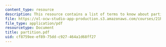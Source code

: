 ```yaml
---
content_type: resource
description: This resource contains a list of terms to know about partition and independence.
file: https://ol-ocw-studio-app-production.s3.amazonaws.com/courses/21h-571-the-making-of-modern-south-asia-fall-2006/cf8759eeef8975ddc927464a1d68ff27_partition.pdf
file_type: application/pdf
resourcetype: Document
title: partition.pdf
uid: cf8759ee-ef89-75dd-c927-464a1d68ff27
---
```

